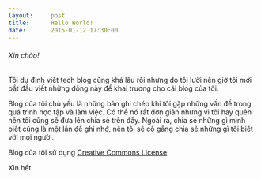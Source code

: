 ```yaml
---
layout:     post
title:      Hello World!
date:       2015-01-12 17:30:00
---
```


###### Xin chào!

Tôi dự định viết tech blog cũng khá lâu rồi nhưng do tôi lười nên giờ tôi mới bắt đầu viết những dòng này để khai trương cho cái blog của tôi.


Blog của tôi chủ yếu là những bản ghi chép khi tôi gặp những vấn đề trong quá trình học tập và làm việc. Có thể nó rất đơn giản nhưng vì tôi hay quên nên tôi cũng sẽ đưa lên chia sẻ trên đây. Ngoài ra, chia sẻ những gì mình biết cũng là một lần để ghi nhớ, nên tôi sẽ cố gắng chia sẻ những gì tôi biết với mọi người.


Blog của tôi sử dụng [Creative Commons License](http://creativecommons.org/licenses/by-nc-sa/2.5/)

Xin hết.